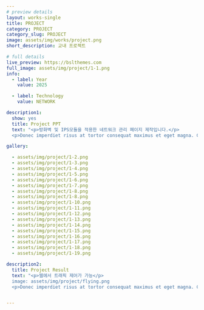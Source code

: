 ```yaml
---
# preview details
layout: works-single
title: PROJECT
category: PROJECT
category_slug: PROJECT
image: assets/img/works/project.png
short_description: 교내 프로젝트

# full details
live_preview: https://bslthemes.com
full_image: assets/img/project/1-1.png
info:
  - label: Year
    value: 2025

  - label: Technology
    value: NETWORK

description1:
  show: yes
  title: Project PPT
  text: "<p>방화벽 및 IPS모듈을 적용한 네트워크 관리 페이지 제작입니다.</p>
  <p>Donec imperdiet risus at tortor consequat maximus et eget magna. Cras ornare sagittis augue, id sollicitudin justo tristique ut. Nullam ex enim, euismod vel bibendum ultrices, fringilla vel eros. Donec euismod leo lectus, et euismod metus euismod sed. Quisque quis suscipit ipsum, at pellentesque velit. Duis a congue sem.</p>"

gallery:

  - assets/img/project/1-2.png
  - assets/img/project/1-3.png
  - assets/img/project/1-4.png
  - assets/img/project/1-5.png
  - assets/img/project/1-6.png
  - assets/img/project/1-7.png
  - assets/img/project/1-8.png
  - assets/img/project/1-8.png
  - assets/img/project/1-10.png
  - assets/img/project/1-11.png
  - assets/img/project/1-12.png
  - assets/img/project/1-13.png
  - assets/img/project/1-14.png
  - assets/img/project/1-15.png
  - assets/img/project/1-16.png
  - assets/img/project/1-17.png
  - assets/img/project/1-18.png
  - assets/img/project/1-19.png

description2:
  title: Project Result
  text: "<p>웹에서 트래픽 제어가 가능</p>
  image: assets/img/project/flying.png
  <p>Donec imperdiet risus at tortor consequat maximus et eget magna. Cras ornare sagittis augue, id sollicitudin justo tristique ut. Nullam ex enim, euismod vel bibendum ultrices, fringilla vel eros. Donec euismod leo lectus, et euismod metus euismod sed. Quisque quis suscipit ipsum, at pellentesque velit. Duis a congue sem.</p>"


---
```

